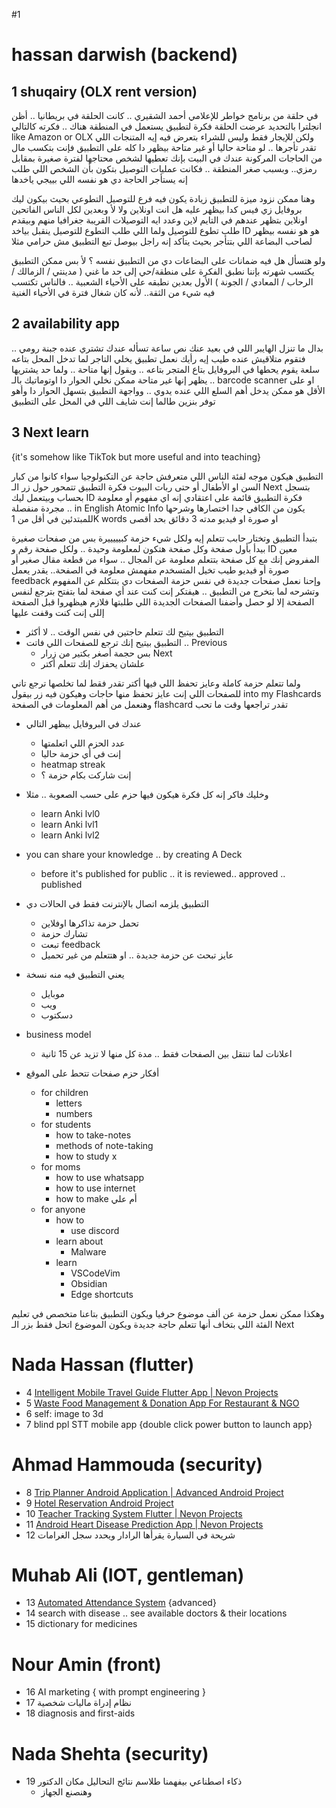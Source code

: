 
#1
# hassan darwish (backend)
## 1 shuqairy (OLX rent version)
في حلقة من برنامج خواطر للإعلامي أحمد الشقيري .. كانت الحلقة في بريطانيا .. أظن انجلترا بالتحديد
عرضت الحلقة فكرة لتطبيق يستعمل في المنطقة هناك .. فكرته كالتالي
like Amazon or OLX
ولكن للإيجار فقط وليس للشراء
بتعرض فيه إيه المتنجات اللي تقدر تأجرها .. لو متاحة حاليا أو غير متاحة بيظهر دا كله على التطبيق
فإنت بتكسب مال من الحاجات المركونة عندك في البيت بإنك تعطيها لشخص محتاجها لفترة صغيرة بمقابل رمزي.. وبسبب صغر المنطقة .. فكانت عمليات التوصيل بتكون بأن الشخص اللي طلب إنه يستأجر الحاجة دي هو نفسه اللي بييجي ياخدها

وهنا ممكن نزود ميزة للتطبيق زيادة
يكون فيه فرع للتوصيل التطوعي
بحيث بيكون ليك بروفايل زي فيس كدا بيظهر عليه هل انت اونلاين ولا لأ
وبعدين
لكل الناس الفاتحين اونلاين بتظهر عندهم في التايم لاين وعدد ايه التوصيلات القريبة جغرافيا منهم
وبيقدم طلب تطوع للتوصيل
ولما اللي طلب التطوع للتوصيل ينقبل
بياخد 
ID
هو هو نفسه بيظهر لصاحب البضاعة اللي بتتأجر
بحيث يتأكد إنه راجل بيوصل تبع التطبيق مش حرامي مثلا

ولو هتسأل هل فيه ضمانات على البضاعات دي من التطبيق نفسه ؟
لأ 
بس ممكن التطبيق يكتسب شهرته بإننا نطبق الفكرة على منطقة/حي إلى حد ما غني
( مدينتي / الزمالك / الرحاب / المعادي / الجونة )
الأول بعدين نطبقه على الأحياء الشعبية .. فالناس تكتسب فيه شيء من الثقة.. لأنه كان شغال فترة في الأحياء الغنية
## 2 availability app

بدال ما تنزل الهايبر اللي في بعيد عنك نص ساعة تسأله عندك تشتري عنده جبنة رومي .. فتقوم متلاقيش عنده
طيب إيه رأيك نعمل تطبيق يخلي التاجر لما تدخل المحل بتاعه سلعة يقوم يحطها في البروفايل بتاع المتجر بتاعه .. ويقول إنها متاحة .. ولما حد يشتريها .. يظهر إنها غير متاحة
	ممكن نخلي الحوار دا اوتوماتيك بالـ barcode scanner
	او على الأقل هو ممكن يدخل أهم السلع اللي عنده يدوي .. وواجهة التطبيق بتسهل الحوار دا
وأهو توفر بنزين طالما إنت شايف اللي في المحل على التطبيق

## 3 Next learn
{it's somehow like TikTok but more useful and into teaching}

التطبيق هيكون موجه لفئة الناس اللي متعرفش حاجة عن التكنولوجيا 
سواء كانوا من كبار السن او الأطفال أو حتى ربات البيوت
فكرة التطبيق تتمحور حول زر الـ Next
بتسجل بحساب
وبيتعمل ليك ID
فكرة التطبيق قائمة على اعتقادي إنه اي مفهوم أو معلومة مجردة منفصلة .. in English Atomic Info
يكون من الكافي جدا اختصارها وشرحها للمبتدئين في أقل من 
1K words 
او صورة
او فيديو مدته 3 دقائق بحد أقصى

بتبدأ التطبيق
وتختار حابب تتعلم إيه
ولكل شيء حزمة كبيييييرة بس من صفحات صغيرة
بيدأ بأول صفحة وكل صفحة هتكون لمعلومة وحيدة .. ولكل صفحة رقم و
ID معين
المفروض إنك مع كل صفحة بتتعلم معلومة عن المجال .. سواء من قطعة مقال صغير أو صورة أو فيديو
طيب تخيل المتسخدم مفهمش معلومة في الصفحة..
يقدر يعمل feedback 
وإحنا نعمل صفحات جديدة في نفس حزمة الصفحات دي بتتكلم عن المفهوم وتشرحه
لما بتخرج من التطبيق .. هيفتكر إنت كنت عند أي صفحة
لما بتفتح بترجع لنفس الصفحة
	إلا لو حصل وأضفنا الصفحات الجديدة اللي طلبتها
	فلازم هيظهروا قبل الصفحة إللى إنت كنت وقفت عليها

- التطبيق بيتيح لك تتعلم حاجتين في نفس الوقت .. لا أكثر
- التطبيق بيتيح إنك ترجع للصفحات اللي فاتت .. Previous
	- بس حجمة أصغر بكتير من زرار Next
	- علشان يحفزك إنك تتعلم أكتر

ولما تتعلم حزمة كاملة وعايز تحفظ اللي فيها أكتر
تقدر فقط لما تخلصها ترجع تاني للصفحات اللي إنت عايز تحفظ منها حاجات
وهيكون فيه زر بيقول into my Flashcards
وهنعمل من أهم المعلومات في الصفحة flashcard
تقدر تراجعها وقت ما تحب

-  عندك في البروفايل بيظهر التالي
	- عدد الحزم اللي اتعلمتها
	- إنت في أي حزمة حاليا
	- heatmap streak
	- إنت شاركت بكام حزمة ؟

- وخليك فاكر إنه كل فكرة هيكون فيها حزم على حسب الصعوبة .. مثلا
	- learn Anki lvl0
	- learn Anki lvl1
	- learn Anki lvl2

- you can share your knowledge .. by creating A Deck
	- before it's published for public .. it is reviewed.. approved .. published
- التطبيق يلزمه اتصال بالإنترنت فقط في الحالات دي
	- تحمل حزمة تذاكرها اوفلاين
	- تشارك حزمة
	- تبعت feedback
	- عايز تبحث عن حزمة جديدة .. او هتتعلم من غير تحميل
- يعني التطبيق فيه منه نسخة
	- موبايل
	- ويب
	- دسكتوب
- business model
	- اعلانات لما تنتقل بين الصفحات فقط .. مدة كل منها لا تزيد عن 15 ثانية


- أفكار حزم صفحات تتحط على الموقع
	- for children
		- letters
		- numbers
	- for students
		- how to take-notes
		- methods of note-taking
		- how to study x
	- for moms
		- how to use whatsapp
		- how to use internet
		- how to make أم علي
	- for anyone
		- how to
			- use discord
		- learn about
			- Malware
		- learn
			- VSCodeVim
			- Obsidian
			- Edge shortcuts

وهكذا ممكن نعمل حزمة عن ألف موضوع حرفيا
ويكون التطبيق بتاعنا متخصص في تعليم الفئة اللي بتخاف أنها تتعلم حاجة جديدة
ويكون الموضوع اتحل فقط بزر الـ Next
# Nada Hassan (flutter)
- 4 [Intelligent Mobile Travel Guide Flutter App | Nevon Projects](https://nevonprojects.com/intelligent-mobile-travel-guide-flutter-app/)
- 5 [Waste Food Management & Donation App For Restaurant & NGO](https://nevonprojects.com/waste-food-management-donation-app/)
- 6 self: image to 3d
- 7 blind ppl STT mobile app {double click power button to launch app}
# Ahmad Hammouda (security)
- 8 [Trip Planner Android Application | Advanced Android Project](https://nevonprojects.com/trip-planner-android-application/)
- 9 [Hotel Reservation Android Project](https://nevonprojects.com/hotel-reservation-android/)
- 10 [Teacher Tracking System Flutter | Nevon Projects](https://nevonprojects.com/teacher-tracking-system-flutter/)
- 11 [Android Heart Disease Prediction App | Nevon Projects](https://nevonprojects.com/android-heart-disease-prediction-app/)
- 12 شريحة في السيارة يقرأها الرادار ويحدد سجل الغرامات
# Muhab Ali (IOT, gentleman)
- 13 [Automated Attendance System](https://nevonprojects.com/auto-attendance-system/) {advanced}
- 14 search with disease .. see available doctors & their locations
- 15 dictionary for medicines
# Nour Amin (front)
- 16 AI marketing { with prompt engineering }
- 17 نظام إدراة ماليات شخصية
- 18 diagnosis and first-aids
# Nada Shehta (security)
- 19 ذكاء اصطناعي بيفهمنا طلاسم نتائج التحاليل مكان الدكتور
	- وهنصنع الجهاز
